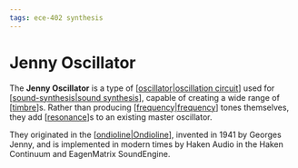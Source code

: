 ```yaml
---
tags: ece-402 synthesis
---
```


# Jenny Oscillator

The **Jenny Oscillator** is a type of [[oscillator|oscillation circuit]] used for [[sound-synthesis|sound synthesis]], capable of creating a wide range of [[timbre]]s. Rather than producing [[frequency|frequency]] tones themselves, they add [[resonance]]s to an existing master oscillator.

They originated in the [[ondioline|Ondioline]], invented in 1941 by Georges Jenny, and is implemented in modern times by Haken Audio in the Haken Continuum and EagenMatrix SoundEngine.

[//begin]: # "Autogenerated link references for markdown compatibility"
[oscillator|oscillation circuit]: oscillator "Oscillator"
[sound-synthesis|sound synthesis]: sound-synthesis "Sound Synthesis"
[timbre]: timbre "Timbre"
[frequency|frequency]: frequency "Frequency"
[resonance]: resonance "Resonance"
[ondioline|Ondioline]: ondioline "Ondioline"
[//end]: # "Autogenerated link references"